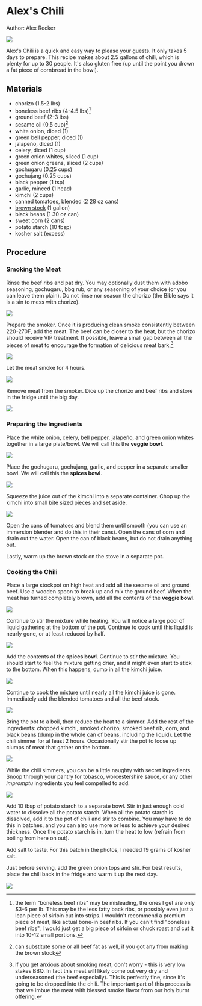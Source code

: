 # Alex's Chili

Author: Alex Recker

![](../images/chili.jpg)

Alex's Chili is a quick and easy way to please your guests.  It only takes 5 days to prepare.  This recipe makes about 2.5 gallons of chili, which is plenty for up to 30 people.  It's also gluten free (up until the point you drown a fat piece of cornbread in the bowl).

## Materials

- chorizo (1.5-2 lbs)
- boneless beef ribs (4-4.5 lbs)[^1]
- ground beef (2-3 lbs)
- sesame oil (0.5 cup)[^2]
- white onion, diced (1)
- green bell pepper, diced (1)
- jalapeño, diced (1)
- celery, diced (1 cup)
- green onion whites, sliced (1 cup)
- green onion greens, sliced (2 cups)
- gochugaru (0.25 cups)
- gochujang (0.25 cups)
- black pepper (1 tsp)
- garlic, minced (1 head)
- kimchi (2 cups)
- canned tomatoes, blended (2 28 oz cans)
- [brown stock](./brown-stock.md) (1 gallon)
- black beans (1 30 oz can)
- sweet corn (2 cans)
- potato starch (10 tbsp)
- kosher salt (excess)

## Procedure

### Smoking the Meat

Rinse the beef ribs and pat dry.  You may optionally dust them with adobo seasoning, gochugaru, bbq rub, or any seasoning of your choice (or you can leave them plain).  Do not rinse nor season the chorizo (the Bible says it is a sin to mess with chorizo).

![](../images/chili-smoked-meat-prep.jpg)

Prepare the smoker.  Once it is producing clean smoke consistently between 220-270F, add the meat.  The beef can be closer to the heat, but the chorizo should receive VIP treatment.  If possible, leave a small gap between all the pieces of meat to encourage the formation of delicious meat bark.[^3]

![](../images/chili-prepare-smoker.jpg)

Let the meat smoke for 4 hours.

![](../images/chili-meat-smoked.jpg)

Remove meat from the smoker.  Dice up the chorizo and beef ribs and store in the fridge until the big day.

![](../images/chili-meat-cut.jpg)

### Preparing the Ingredients

Place the white onion, celery, bell pepper, jalapeño, and green onion whites together in a large plate/bowl.  We will call this the **veggie bowl**.

![](../images/chili-veggies.jpg)

Place the gochugaru, gochujang, garlic, and pepper in a separate smaller bowl.  We will call this the **spices bowl**.

![](../images/chili-spices.jpg)

Squeeze the juice out of the kimchi into a separate container.  Chop up the kimchi into small bite sized pieces and set aside.

![](../images/chili-kimchi.jpg)

Open the cans of tomatoes and blend them until smooth (you can use an immersion blender and do this in their cans).  Open the cans of corn and drain out the water.  Open the can of black beans, but do not drain anything out.

Lastly, warm up the brown stock on the stove in a separate pot.

### Cooking the Chili

Place a large stockpot on high heat and add all the sesame oil and ground beef.  Use a wooden spoon to break up and mix the ground beef.  When the meat has turned completely brown, add all the contents of the **veggie bowl**.

![](../images/chili-add-veggies.jpg)

Continue to stir the mixture while heating.  You will notice a large pool of liquid gathering at the bottom of the pot.  Continue to cook until this liquid is nearly gone, or at least reduced by half.

![](../images/chili-liquid.jpg)

Add the contents of the **spices bowl**.  Continue to stir the mixture.  You should start to feel the mixture getting drier, and it might even start to stick to the bottom.  When this happens, dump in all the kimchi juice.

![](../images/chili-add-juices.jpg)

Continue to cook the mixture until nearly all the kimchi juice is gone.  Immediately add the blended tomatoes and all the beef stock.

![](../images/chili-add-stock.jpg)

Bring the pot to a boil, then reduce the heat to a simmer.  Add the rest of the ingredients: chopped kimchi, smoked chorizo, smoked beef rib, corn, and black beans (dump in the whole can of beans, including the liquid).  Let the chili simmer for at least 2 hours.  Occasionally stir the pot to loose up clumps of meat that gather on the bottom.

![](../images/chili-simmer.jpg)

While the chili simmers, you can be a little naughty with secret ingredients.  Snoop through your pantry for tobasco, worcestershire sauce, or any other _impromptu_ ingredients you feel compelled to add.

![](../images/chili-hot-sauce.jpg)

Add 10 tbsp of potato starch to a separate bowl.  Stir in just enough cold water to dissolve all the potato starch.  When all the potato starch is dissolved, add it to the pot of chili and stir to combine.  You may have to do this in batches, and you can also use more or less to achieve your desired thickness.  Once the potato starch is in, turn the heat to low (refrain from boiling from here on out).

Add salt to taste.  For this batch in the photos, I needed 19 grams of kosher salt.

Just before serving, add the green onion tops and stir.  For best results, place the chili back in the fridge and warm it up the next day.

![](../images/chili-green-onions.jpg)

[^1]: the term "boneless beef ribs" may be misleading, the ones I get are only $3-6 per lb.  This may be the less fatty back ribs, or possibly even just a lean piece of sirloin cut into strips.  I wouldn't recommend a premium piece of meat, like actual bone-in beef ribs.  If you can't find "boneless beef ribs", I would just get a big piece of sirloin or chuck roast and cut it into 10-12 small portions.
[^2]: can substitute some or all beef fat as well, if you got any from making the brown stock
[^3]: if you get anxious about smoking meat, don't worry - this is very low stakes BBQ.  In fact this meat will likely come out very dry and underseasoned (the beef especially).  This is perfectly fine, since it's going to be dropped into the chili.  The important part of this process is that we imbue the meat with blessed smoke flavor from our holy burnt offering.
